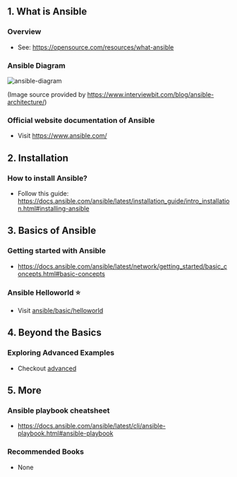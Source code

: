 ## 1. What is Ansible

### Overview

- See: https://opensource.com/resources/what-ansible

### Ansible Diagram

![ansible-diagram](https://www.interviewbit.com/blog/wp-content/uploads/2022/06/Why-use-Ansible-768x449.png)

(Image source provided by https://www.interviewbit.com/blog/ansible-architecture/)

### Official website documentation of Ansible

- Visit https://www.ansible.com/

## 2. Installation

### How to install Ansible?

- Follow this guide: https://docs.ansible.com/ansible/latest/installation_guide/intro_installation.html#installing-ansible

## 3. Basics of Ansible

### Getting started with Ansible

- https://docs.ansible.com/ansible/latest/network/getting_started/basic_concepts.html#basic-concepts

### Ansible Helloworld ⭐

- Visit [ansible/basic/helloworld](./basic/helloworld/)

## 4. Beyond the Basics

### Exploring Advanced Examples

- Checkout [advanced](./advanced/)

## 5. More

### Ansible playbook cheatsheet

- https://docs.ansible.com/ansible/latest/cli/ansible-playbook.html#ansible-playbook

### Recommended Books

- None
